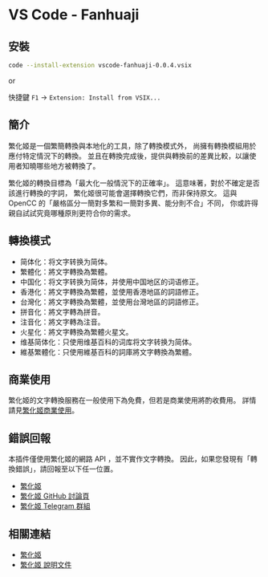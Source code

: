 # VS Code - Fanhuaji

## 安裝

```sh
code --install-extension vscode-fanhuaji-0.0.4.vsix
```

or

快捷鍵 `F1` -> `Extension: Install from VSIX...`

## 簡介

繁化姬是一個繁簡轉換與本地化的工具，除了轉換模式外， 尚擁有轉換模組用於應付特定情況下的轉換。 並且在轉換完成後，提供與轉換前的差異比較，以讓使用者知曉哪些地方被轉換了。

繁化姬的轉換目標為「最大化一般情況下的正確率」。 這意味著，對於不確定是否該進行轉換的字詞， 繁化姬很可能會選擇轉換它們，而非保持原文。 這與 OpenCC 的「嚴格區分一簡對多繁和一簡對多異、能分則不合」不同， 你或許得親自試試究竟哪種原則更符合你的需求。

## 轉換模式

- 简体化：将文字转换为简体。
- 繁體化：將文字轉換為繁體。
- 中国化：将文字转换为简体，并使用中国地区的词语修正。
- 香港化：將文字轉換為繁體，並使用香港地區的詞語修正。
- 台灣化：將文字轉換為繁體，並使用台灣地區的詞語修正。
- 拼音化：將文字轉為拼音。
- 注音化：將文字轉為注音。
- 火星化：將文字轉換為繁體火星文。
- 维基简体化：只使用维基百科的词库将文字转换为简体。
- 維基繁體化：只使用維基百科的詞庫將文字轉換為繁體。

## 商業使用

繁化姬的文字轉換服務在一般使用下為免費，但若是商業使用將酌收費用。
詳情請見[繁化姬商業使用](https://docs.zhconvert.org/commercial)。

## 錯誤回報

本插件僅使用繁化姬的網路 API ，並不實作文字轉換。
因此，如果您發現有「轉換錯誤」，請回報至以下任一位置。

- [繁化姬](https://zhconvert.org)
- [繁化姬 GitHub 討論頁](https://github.com/Fanhuaji/discussion/issues)
- [繁化姬 Telegram 群組](https://t.me/fanhuaji)

## 相關連結

- [繁化姬](https://zhconvert.org)
- [繁化姬 說明文件](https://docs.zhconvert.org)
